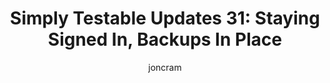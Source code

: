 ---
title: "Simply Testable Updates 31: Staying Signed In, Backups In Place"
author: joncram
newsletter_meta:
    issue_number: 31st
    url: https://us5.campaign-archive1.com/?u=ac75e33d993d2b502e333ddd0&amp;id=e6ee75b736
    closing_sentence: Expect the next newsletter in a week from now on March 20.
    highlights:
        - You can now stay signed in
        - Core application backups are in place
---